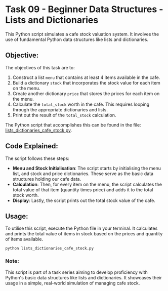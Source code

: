 # Task 09 - Beginner Data Structures - Lists and Dictionaries

This Python script simulates a cafe stock valuation system. It involves the use of fundamental Python data structures like lists and dictionaries.

## Objective:

The objectives of this task are to:

1. Construct a list `menu` that contains at least 4 items available in the cafe.
1. Build a dictionary `stock` that incorporates the stock value for each item on the menu.
1. Create another dictionary `price` that stores the prices for each item on the menu.
1. Calculate the `total_stock` worth in the cafe. This requires looping through the appropriate dictionaries and lists.
1. Print out the result of the `total_stock` calculation.

The Python script that accomplishes this can be found in the file: [lists_dictionaries_cafe_stock.py](https://github.com/G-o-r-a-n/Learning-Python/blob/main/Task%2009%20-%20Beginner%20Data%20Structures%20-%20Lists%20and%20Dictionaries/lists_dictionaries_cafe_stock.py).

## Code Explained:

The script follows these steps:

- **Menu and Stock Initialisation**: The script starts by initialising the menu list, and stock and price dictionaries. These serve as the basic data structures holding our cafe data.
- **Calculation**: Then, for every item on the menu, the script calculates the total value of that item (quantity times price) and adds it to the total stock worth.
- **Display**: Lastly, the script prints out the total stock value of the cafe.

## Usage:

To utilise this script, execute the Python file in your terminal. It calculates and prints the total value of items in stock based on the prices and quantity of items available.

```
python lists_dictionaries_cafe_stock.py
```

### Note:

This script is part of a task series aiming to develop proficiency with Python's basic data structures like lists and dictionaries. It showcases their usage in a simple, real-world simulation of managing cafe stock.